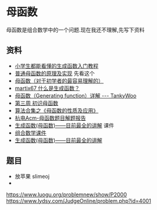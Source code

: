 # 母函数

母函数是组合数学中的一个问题.现在我还不理解,先写下资料


## 资料

 - [小学生都能看懂的生成函数入门教程](https://blog.attack204.com/2019/03/13/小学生都能看懂的生成函数入门教程)
 - [普通母函数的原理及实现](https://blog.csdn.net/bjrxyz/article/details/8123821) 先看这个
 - [母函数（对于初学者的最容易理解的）](https://blog.csdn.net/yu121380/article/details/79914529)
 - [martix67 什么是生成函数？](http://www.matrix67.com/blog/archives/120)
 - [母函数（Generating function）详解 --- TankyWoo](http://www.wutianqi.com/blog/596.html)
 - [第三周 初识母函数](https://wenku.baidu.com/view/3b2d239b84254b35eefd3468.html?sxts=1548739979515)
 - [算法合集之《母函数的性质及应用》](https://wenku.baidu.com/view/8589c9bff121dd36a32d82a8.html?sxts=1548739894409)
 - [杭电Acm-母函数题目解题报告](https://www.cnblogs.com/sing1ee/archive/2012/01/22/2764994.html)
 - [生成函数(母函数)——目前最全的讲解](https://wenku.baidu.com/view/acf79a8529ea81c758f5f61fb7360b4c2e3f2a92.html) 课件
 - [组合数学课件](https://wenku.baidu.com/view/1bd9a61a964bcf84b9d57b93.html?sxts=1548740215444)
 - [生成函数(母函数)——目前最全的讲解](https://blog.csdn.net/qq_41357771/article/details/83449481)
## 题目

 - 放苹果 slimeoj
 -

https://www.luogu.org/problemnew/show/P2000
https://www.lydsy.com/JudgeOnline/problem.php?id=4001
